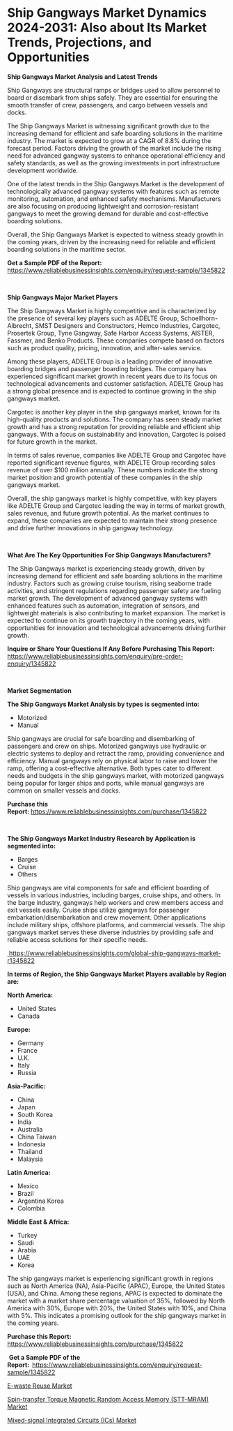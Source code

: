 <p><h1>Ship Gangways Market Dynamics 2024-2031: Also about Its Market Trends, Projections, and Opportunities</h1></p><p><strong>Ship Gangways Market Analysis and Latest Trends</strong></p>
<p><p>Ship Gangways are structural ramps or bridges used to allow personnel to board or disembark from ships safely. They are essential for ensuring the smooth transfer of crew, passengers, and cargo between vessels and docks.</p><p>The Ship Gangways Market is witnessing significant growth due to the increasing demand for efficient and safe boarding solutions in the maritime industry. The market is expected to grow at a CAGR of 8.8% during the forecast period. Factors driving the growth of the market include the rising need for advanced gangway systems to enhance operational efficiency and safety standards, as well as the growing investments in port infrastructure development worldwide.</p><p>One of the latest trends in the Ship Gangways Market is the development of technologically advanced gangway systems with features such as remote monitoring, automation, and enhanced safety mechanisms. Manufacturers are also focusing on producing lightweight and corrosion-resistant gangways to meet the growing demand for durable and cost-effective boarding solutions.</p><p>Overall, the Ship Gangways Market is expected to witness steady growth in the coming years, driven by the increasing need for reliable and efficient boarding solutions in the maritime sector.</p></p>
<p><strong>Get a Sample PDF of the Report:&nbsp;</strong> <a href="https://www.reliablebusinessinsights.com/enquiry/request-sample/1345822">https://www.reliablebusinessinsights.com/enquiry/request-sample/1345822</a></p>
<p>&nbsp;</p>
<p><strong>Ship Gangways Major Market Players</strong></p>
<p><p>The Ship Gangways Market is highly competitive and is characterized by the presence of several key players such as ADELTE Group, Schoellhorn-Albrecht, SMST Designers and Constructors, Hemco Industries, Cargotec, Prosertek Group, Tyne Gangway, Safe Harbor Access Systems, AISTER, Fassmer, and Benko Products. These companies compete based on factors such as product quality, pricing, innovation, and after-sales service.</p><p>Among these players, ADELTE Group is a leading provider of innovative boarding bridges and passenger boarding bridges. The company has experienced significant market growth in recent years due to its focus on technological advancements and customer satisfaction. ADELTE Group has a strong global presence and is expected to continue growing in the ship gangways market.</p><p>Cargotec is another key player in the ship gangways market, known for its high-quality products and solutions. The company has seen steady market growth and has a strong reputation for providing reliable and efficient ship gangways. With a focus on sustainability and innovation, Cargotec is poised for future growth in the market.</p><p>In terms of sales revenue, companies like ADELTE Group and Cargotec have reported significant revenue figures, with ADELTE Group recording sales revenue of over $100 million annually. These numbers indicate the strong market position and growth potential of these companies in the ship gangways market.</p><p>Overall, the ship gangways market is highly competitive, with key players like ADELTE Group and Cargotec leading the way in terms of market growth, sales revenue, and future growth potential. As the market continues to expand, these companies are expected to maintain their strong presence and drive further innovations in ship gangway technology.</p></p>
<p>&nbsp;</p>
<p><strong>What Are The Key Opportunities For Ship Gangways Manufacturers?</strong></p>
<p><p>The Ship Gangways market is experiencing steady growth, driven by increasing demand for efficient and safe boarding solutions in the maritime industry. Factors such as growing cruise tourism, rising seaborne trade activities, and stringent regulations regarding passenger safety are fueling market growth. The development of advanced gangway systems with enhanced features such as automation, integration of sensors, and lightweight materials is also contributing to market expansion. The market is expected to continue on its growth trajectory in the coming years, with opportunities for innovation and technological advancements driving further growth.</p></p>
<p><strong>Inquire or Share Your Questions If Any Before Purchasing This Report:</strong> <a href="https://www.reliablebusinessinsights.com/enquiry/pre-order-enquiry/1345822">https://www.reliablebusinessinsights.com/enquiry/pre-order-enquiry/1345822</a></p>
<p>&nbsp;</p>
<p><strong>Market Segmentation</strong></p>
<p><strong>The Ship Gangways Market Analysis by types is segmented into:</strong></p>
<p><ul><li>Motorized</li><li>Manual</li></ul></p>
<p><p>Ship gangways are crucial for safe boarding and disembarking of passengers and crew on ships. Motorized gangways use hydraulic or electric systems to deploy and retract the ramp, providing convenience and efficiency. Manual gangways rely on physical labor to raise and lower the ramp, offering a cost-effective alternative. Both types cater to different needs and budgets in the ship gangways market, with motorized gangways being popular for larger ships and ports, while manual gangways are common on smaller vessels and docks.</p></p>
<p><strong>Purchase this Report:&nbsp;</strong><a href="https://www.reliablebusinessinsights.com/purchase/1345822">https://www.reliablebusinessinsights.com/purchase/1345822</a></p>
<p>&nbsp;</p>
<p><strong>The Ship Gangways Market Industry Research by Application is segmented into:</strong></p>
<p><ul><li>Barges</li><li>Cruise</li><li>Others</li></ul></p>
<p><p>Ship gangways are vital components for safe and efficient boarding of vessels in various industries, including barges, cruise ships, and others. In the barge industry, gangways help workers and crew members access and exit vessels easily. Cruise ships utilize gangways for passenger embarkation/disembarkation and crew movement. Other applications include military ships, offshore platforms, and commercial vessels. The ship gangways market serves these diverse industries by providing safe and reliable access solutions for their specific needs.</p></p>
<p><a href="https://www.reliablebusinessinsights.com/global-ship-gangways-market-r1345822">&nbsp;https://www.reliablebusinessinsights.com/global-ship-gangways-market-r1345822</a></p>
<p><strong>In terms of Region, the Ship Gangways Market Players available by Region are:</strong></p>
<p>
    <p> <strong> North America: </strong>
        <ul>
            <li>United States</li>
            <li>Canada</li>
        </ul>
        </p> 
    <p> <strong> Europe: </strong>
        <ul>
            <li>Germany</li>
            <li>France</li>
            <li>U.K.</li>
            <li>Italy</li>
            <li>Russia</li>
        </ul>
        </p> 
    <p> <strong> Asia-Pacific: </strong>
        <ul>
            <li>China</li>
            <li>Japan</li>
            <li>South Korea</li>
            <li>India</li>
            <li>Australia</li>
            <li>China Taiwan</li>
            <li>Indonesia</li>
            <li>Thailand</li>
            <li>Malaysia</li>
        </ul>
        </p> 
    <p> <strong> Latin America: </strong>
        <ul>
            <li>Mexico</li>
            <li>Brazil</li>
            <li>Argentina Korea</li>
            <li>Colombia</li>
        </ul>
        </p> 
    <p> <strong> Middle East & Africa: </strong>
        <ul>
            <li>Turkey</li>
            <li>Saudi</li>
            <li>Arabia</li>
            <li>UAE</li>
            <li>Korea</li>
        </ul>
    </p>
    </p>
<p><p>The ship gangways market is experiencing significant growth in regions such as North America (NA), Asia-Pacific (APAC), Europe, the United States (USA), and China. Among these regions, APAC is expected to dominate the market with a market share percentage valuation of 35%, followed by North America with 30%, Europe with 20%, the United States with 10%, and China with 5%. This indicates a promising outlook for the ship gangways market in the coming years.</p></p>
<p><strong>Purchase this Report: </strong><a href="https://www.reliablebusinessinsights.com/purchase/1345822">https://www.reliablebusinessinsights.com/purchase/1345822</a></p>
<p>&nbsp;<strong>Get a Sample PDF of the Report:&nbsp;&nbsp;</strong><a href="https://www.reliablebusinessinsights.com/enquiry/request-sample/1345822">https://www.reliablebusinessinsights.com/enquiry/request-sample/1345822</a></p>
<p><strong></strong></p>
<p><p><a href="https://github.com/pennyaldbrittonh658/Market-Research-Report-List-1/blob/main/e-waste-reuse-market.md">E-waste Reuse Market</a></p><p><a href="https://github.com/sardarp081/Market-Research-Report-List-1/blob/main/spin-transfer-torque-magnetic-random-access-memory-stt-mram-market.md">Spin-transfer Torque Magnetic Random Access Memory (STT-MRAM) Market</a></p><p><a href="https://github.com/gcimaudf65/Market-Research-Report-List-1/blob/main/mixed-signal-integrated-circuits-ics-market.md">Mixed-signal Integrated Circuits (ICs) Market</a></p></p>